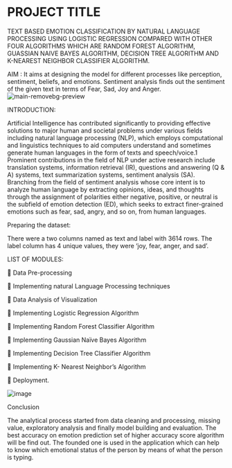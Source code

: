 # PROJECT TITLE

 TEXT BASED EMOTION CLASSIFICATION BY NATURAL LANGUAGE PROCESSING USING LOGISTIC REGRESSION COMPARED WITH OTHER FOUR ALGORITHMS WHICH ARE RANDOM FOREST ALGORITHM, GUASSIAN NAIVE BAYES ALGORITHM, DECISION TREE ALGORITHM AND K-NEAREST NEIGHBOR CLASSIFIER ALGORITHM.

AIM : It aims at designing the model for different processes like perception, sentiment, beliefs, and emotions. Sentiment analysis finds out the sentiment of the given text in terms of Fear, Sad, Joy and Anger. 
![main-removebg-preview](https://user-images.githubusercontent.com/110662184/233820517-60a7f193-ab5e-4af8-a632-2bd3b0c8e10d.png)

INTRODUCTION:

Artificial Intelligence has contributed significantly to providing effective solutions to major human and societal problems under various fields including natural language processing (NLP), which employs computational and linguistics techniques to aid computers understand and sometimes generate human languages in the form of texts and speech/voice.1 Prominent contributions in the field of NLP under active research include translation systems, information retrieval (IR), questions and answering (Q & A) systems, text summarization systems, sentiment analysis (SA). Branching from the field of sentiment analysis whose core intent is to analyze human language by extracting opinions, ideas, and thoughts through the assignment of polarities either negative, positive, or neutral is the subfield of emotion detection (ED), which seeks to extract finer-grained emotions such as fear, sad, angry, and so on, from human languages.

Preparing the dataset:

There were a two columns named as text and label with 3614 rows. The label column has 4 unique values, they were ‘joy, fear, anger, and sad’.

LIST OF MODULES:

	Data Pre-processing

	Implementing natural Language Processing techniques

	Data Analysis of Visualization

	Implementing Logistic Regression Algorithm 

	Implementing Random Forest Classifier Algorithm

	Implementing Gaussian Naïve Bayes Algorithm 

	Implementing Decision Tree Classifier Algorithm

	Implementing K- Nearest Neighbor’s Algorithm

	Deployment.


![image](https://user-images.githubusercontent.com/110662184/233820388-144276bd-cf3a-4a6a-a143-21dbdca5f8e8.png)
 
 Conclusion
 
 The analytical process started from data cleaning and processing, missing value, exploratory analysis and finally model building and evaluation. The best accuracy on emotion prediction set of higher accuracy score algorithm will be find out. The founded one is used in the application which can help to know which emotional status of the person by means of what the person is typing.



